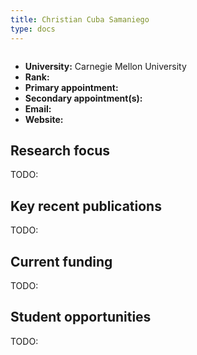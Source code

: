 ```yaml
---
title: Christian Cuba Samaniego
type: docs
---
```


![]()

-   **University:** Carnegie Mellon University
-   **Rank:**
-   **Primary appointment:**
-   **Secondary appointment(s):**
-   **Email:**
-   **Website:**

## Research focus

TODO:

## Key recent publications

TODO:

## Current funding

TODO:

## Student opportunities

TODO:
